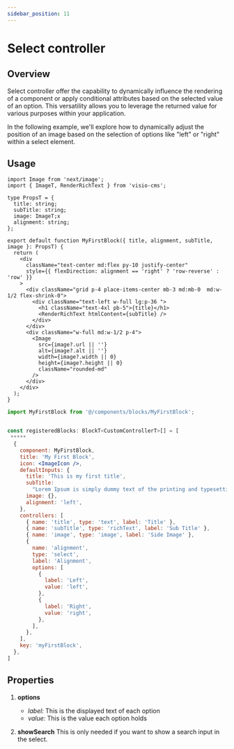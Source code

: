 ```yaml
---
sidebar_position: 11
---
```


# Select controller

## Overview

Select controller offer the capability to dynamically influence the rendering of a component or apply conditional attributes based on the selected value of an option. This versatility allows you to leverage the returned value for various purposes within your application.

In the following example, we'll explore how to dynamically adjust the position of an image based on the selection of options like "left" or "right" within a select element.

## Usage

```tsx title="/components/blocks/MyFirstBlock.tsx"
import Image from 'next/image';
import { ImageT, RenderRichText } from 'visio-cms';

type PropsT = {
  title: string;
  subTitle: string;
  image: ImageT;x
  alignment: string;
};

export default function MyFirstBlock({ title, alignment, subTitle, image }: PropsT) {
  return (
    <div
      className="text-center md:flex py-10 justify-center"
      style={{ flexDirection: alignment == 'right' ? 'row-reverse' : 'row' }}
    >
      <div className="grid p-4 place-items-center mb-3 md:mb-0  md:w-1/2 flex-shrink-0">
        <div className="text-left w-full lg:p-36 ">
          <h1 className="text-4xl pb-5">{title}</h1>
          <RenderRichText htmlContent={subTitle} />
        </div>
      </div>
      <div className="w-full md:w-1/2 p-4">
        <Image
          src={image?.url || ''}
          alt={image?.alt || ''}
          width={image?.width || 0}
          height={image?.height || 0}
          className="rounded-md"
        />
      </div>
    </div>
  );
}
```

```jsx title="/components/blocks_registry.tsx"
import MyFirstBlock from '@/components/blocks/MyFirstBlock';


const registeredBlocks: BlockT<CustomControllerT>[] = [
 *****
  {
    component: MyFirstBlock,
    title: 'My First Block',
    icon: <ImageIcon />,
    defaultInputs: {
      title: 'This is my first title',
      subTitle:
        "Lorem Ipsum is simply dummy text of the printing and typesetting industry. Lorem Ipsum has been the industry's standard dummy text ever since the 1500s",
      image: {},
      alignment: 'left',
    },
    controllers: [
      { name: 'title', type: 'text', label: 'Title' },
      { name: 'subTitle', type: 'richText', label: 'Sub Title' },
      { name: 'image', type: 'image', label: 'Side Image' },
      {
        name: 'alignment',
        type: 'select',
        label: 'Alignment',
        options: [
          {
            label: 'Left',
            value: 'left',
          },
          {
            label: 'Right',
            value: 'right',
          },
        ],
      },
    ],
    key: 'myFirstBlock',
  },
]
```

## Properties

1. **options**
   - *label:* This is the displayed text of each option 
   - *value:* This is the value each option  holds

2. **showSearch**
  This is only needed if you want to show a search input in the select.
   